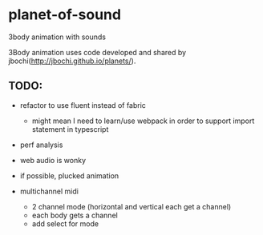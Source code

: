 # planet-of-sound
3body animation with sounds

3Body animation uses code developed and shared by jbochi(http://jbochi.github.io/planets/).

## TODO:
* refactor to use fluent instead of fabric
    * might mean I need to learn/use webpack in order to support import statement in typescript
* perf analysis
* web audio is wonky
* if possible, plucked animation

* multichannel midi 
    * 2 channel mode (horizontal and vertical each get a channel)
    * each body gets a channel
    * add select for mode
